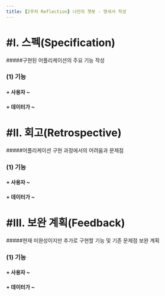```yaml
---
title: [2주차 Reflection] 나만의 챗봇 - 명세서 작성
---
```


#Ⅰ. 스펙(Specification) 
======================
#####구현된 어플리케이션의 주요 기능 작성
### (1) 기능
#### + 사용자 ~
#### + 데이터가 ~

#Ⅱ. 회고(Retrospective)
======================
#####어플리케이션 구현 과정에서의 어려움과 문제점
### (1) 기능
#### + 사용자 ~
#### + 데이터가 ~

#Ⅲ. 보완 계획(Feedback) 
======================
#####현재 미완성이지만 추가로 구현할 기능 및 기존 문제점 보완 계획
### (1) 기능
#### + 사용자 ~
#### + 데이터가 ~
